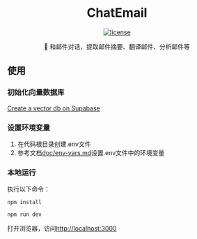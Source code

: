 <div align="center">
  
<h1 align="center">ChatEmail</h1>

[![license](https://img.shields.io/github/license/modelscope/modelscope.svg)](https://github.com/kongpf8848/ChatEmail/blob/master/LICENSE)

🚀 和邮件对话，提取邮件摘要、翻译邮件、分析邮件等

</div>

## 使用

### 初始化向量数据库
[Create a vector db on Supabase](doc/vectordb/supabase.md)

### 设置环境变量
1. 在代码根目录创建.env文件
2. 参考文档[doc/env-vars.md](doc/env-vars.md)设置.env文件中的环境变量

### 本地运行
执行以下命令：
```shell
npm install

npm run dev
```
打开浏览器，访问[http://localhost:3000](http://localhost:300)

